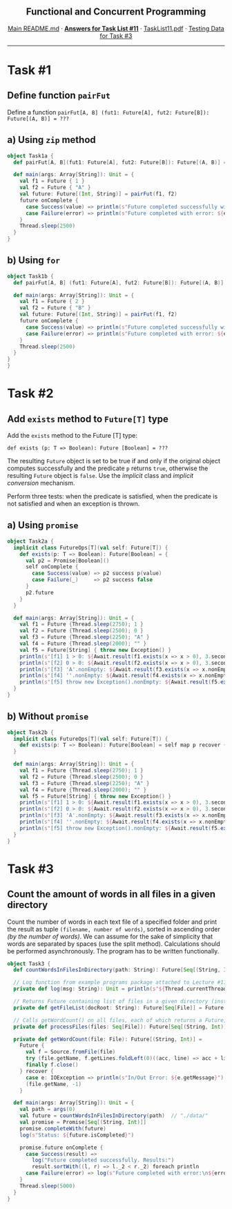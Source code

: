<br />
<p align="center">
  <h2 align="center">Functional and Concurrent Programming</h2>
  <p align="center">
    <a href="../README.md">Main README.md</a>
    ·
    <a href="./README.md"><strong>Answers for Task List #11</strong></a>
    ·
    <a href="./tasklist11.pdf">TaskList11.pdf</a>
    ·
    <a href="./data/">Testing Data for Task #3</a>
  </p>
</p>

---

# **Task #1**

## Define function `pairFut`

Define a function `pairFut[A, B] (fut1: Future[A], fut2: Future[B]): Future[(A, B)] = ???`

## **a) Using `zip` method**

```scala
object Task1a {
  def pairFut[A, B](fut1: Future[A], fut2: Future[B]): Future[(A, B)] = fut1 zip fut2

  def main(args: Array[String]): Unit = {
    val f1 = Future { 1 }
    val f2 = Future { "A" }
    val future: Future[(Int, String)] = pairFut(f1, f2)
    future onComplete {
      case Success(value) => println(s"Future completed successfully with $value.")
      case Failure(error) => println(s"Future completed with error: ${error.printStackTrace()}.")
    }
    Thread.sleep(2500)
  }
}
```

## **b) Using `for`**

```scala
object Task1b {
  def pairFut[A, B] (fut1: Future[A], fut2: Future[B]): Future[(A, B)] = for {a <- fut1; b <- fut2} yield (a, b)

  def main(args: Array[String]): Unit = {
    val f1 = Future { 2 }
    val f2 = Future { "B" }
    val future: Future[(Int, String)] = pairFut(f1, f2)
    future onComplete {
      case Success(value) => println(s"Future completed successfully with $value.")
      case Failure(error) => println(s"Future completed with error: ${error.printStackTrace()}.")
    }
    Thread.sleep(2500)
  }
}
}
```

# **Task #2**

## Add `exists` method to `Future[T]` type

Add the `exists` method to the Future [T] type:

`def exists (p: T => Boolean): Future [Boolean] = ???`

The resulting `Future` object is set to be true if and only if the original object computes successfully and the predicate `p` returns `true`, otherwise the resulting `Future` object is `false`. Use the _implicit_ class and _implicit conversion_ mechanism.

Perform three tests: when the predicate is satisfied, when the predicate is not satisfied and when an exception is thrown.

## **a) Using `promise`**

```scala
object Task2a {
  implicit class FutureOps[T](val self: Future[T]) {
    def exists(p: T => Boolean): Future[Boolean] = {
      val p2 = Promise[Boolean]()
      self onComplete {
        case Success(value) => p2 success p(value)
        case Failure(_)     => p2 success false
      }
      p2.future
    }
  }

  def main(args: Array[String]): Unit = {
    val f1 = Future {Thread.sleep(2750); 1 }
    val f2 = Future {Thread.sleep(2500); 0 }
    val f3 = Future {Thread.sleep(2250); "A" }
    val f4 = Future {Thread.sleep(2000); "" }
    val f5 = Future[String] { throw new Exception() }
    println(s"[f1] 1 > 0: ${Await.result(f1.exists(x => x > 0), 3.second)} (expected: true)")
    println(s"[f2] 0 > 0: ${Await.result(f2.exists(x => x > 0), 3.second)} (expected: false)")
    println(s"[f3] 'A'.nonEmpty: ${Await.result(f3.exists(x => x.nonEmpty), 3.second)} (expected: true)")
    println(s"[f4] ''.nonEmpty: ${Await.result(f4.exists(x => x.nonEmpty), 3.second)} (expected: false)")
    println(s"[f5] throw new Exception().nonEmpty: ${Await.result(f5.exists(x => x.nonEmpty), 1.second)} (expected: false)")
  }
}
```

## **b) Without `promise`**

```scala
object Task2b {
  implicit class FutureOps[T](val self: Future[T]) {
    def exists(p: T => Boolean): Future[Boolean] = self map p recover {case _: Throwable => false }
  }

  def main(args: Array[String]): Unit = {
    val f1 = Future {Thread.sleep(2750); 1 }
    val f2 = Future {Thread.sleep(2500); 0 }
    val f3 = Future {Thread.sleep(2250); "A" }
    val f4 = Future {Thread.sleep(2000); "" }
    val f5 = Future[String] { throw new Exception() }
    println(s"[f1] 1 > 0: ${Await.result(f1.exists(x => x > 0), 3.second)} (expected: true)")
    println(s"[f2] 0 > 0: ${Await.result(f2.exists(x => x > 0), 3.second)} (expected: false)")
    println(s"[f3] 'A'.nonEmpty: ${Await.result(f3.exists(x => x.nonEmpty), 3.second)} (expected: true)")
    println(s"[f4] ''.nonEmpty: ${Await.result(f4.exists(x => x.nonEmpty), 3.second)} (expected: false)")
    println(s"[f5] throw new Exception().nonEmpty: ${Await.result(f5.exists(x => x.nonEmpty), 1.second)} (expected: false)")
  }
}
```

# **Task #3**

## Count the amount of words in all files in a given directory

Count the number of words in each text file of a specified folder and print the result as tuple `(filename, number of words)`, sorted in ascending order _(by the number of words)_. We can assume for the sake of simplicity that words are separated by spaces (use the split method). Calculations should be performed asynchronously. The program has to be written functionally.

```scala
object Task3 {
  def countWordsInFilesInDirectory(path: String): Future[Seq[(String, Int)]] = getFileList(path) flatMap processFiles

  // Log function from example programs package attached to Lecture #11.
  private def log(msg: String): Unit = println(s"${Thread.currentThread.getName}: $msg")

  // Returns Future containing list of files in a given directory (instead of list of file _names_ [strings])
  private def getFileList(docRoot: String): Future[Seq[File]] = Future { new File(docRoot).listFiles.filter(_.isFile).toList }

  // Calls getWordCount() on all files, each of which returns a Future, then convert Seq[Futures] into single Future
  private def processFiles(files: Seq[File]): Future[Seq[(String, Int)]] = { Future.sequence(files.map(getWordCount)) }

  private def getWordCount(file: File): Future[(String, Int)] =
    Future {
      val f = Source.fromFile(file)
      try (file.getName, f.getLines.foldLeft(0)((acc, line) => acc + line.split(" +").count(_.nonEmpty)))
      finally f.close()
    } recover {
      case e: IOException => println(s"In/Out Error: ${e.getMessage}")
      (file.getName, -1)
    }

  def main(args: Array[String]): Unit = {
    val path = args(0)
    val future = countWordsInFilesInDirectory(path)  // "./data/"
    val promise = Promise[Seq[(String, Int)]]
    promise.completeWith(future)
    log(s"Status: ${future.isCompleted}")

    promise.future onComplete {
      case Success(result) =>
        log("Future completed successfully. Results:")
        result.sortWith((l, r) => l._2 < r._2) foreach println
      case Failure(error) => log(s"Future completed with error:\n${error.printStackTrace()}")
    }
    Thread.sleep(5000)
  }
}
```
